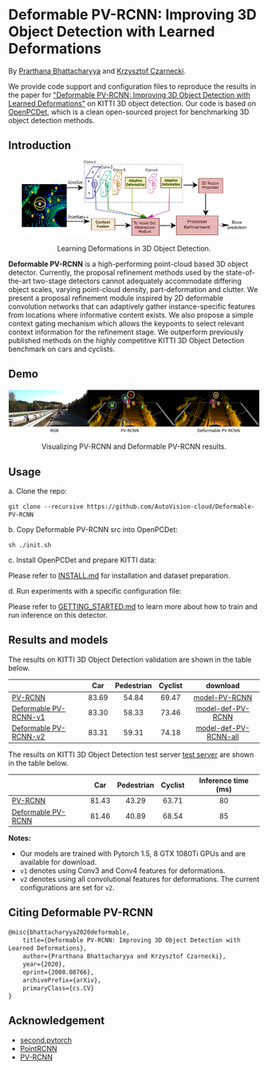 # Deformable PV-RCNN: Improving 3D Object Detection with Learned Deformations

By [Prarthana Bhattacharyya](https://scholar.google.com/citations?user=v6pGkNQAAAAJ&hl=en) and [Krzysztof Czarnecki](https://scholar.google.com/citations?hl=en&user=ZzCpumQAAAAJ).

We provide code support and configuration files to reproduce the results in the paper for
["Deformable PV-RCNN: Improving 3D Object Detection with Learned Deformations"](https://arxiv.org/abs/2008.08766) on KITTI 3D object detection. Our code is based on [OpenPCDet](https://github.com/open-mmlab/OpenPCDet), which is a clean open-sourced project for benchmarking 3D object detection methods. 


## Introduction

<div align="center">
  <img src="docs/introduction.png" width="450px" height="150px" />
  <p>Learning Deformations in 3D Object Detection.</p>
</div>

**Deformable PV-RCNN** is a high-performing point-cloud based 3D object detector. Currently, the proposal refinement methods used by the state-of-the-art two-stage detectors cannot adequately accommodate differing object scales, varying point-cloud density, part-deformation and clutter. We present a proposal refinement module inspired by 2D deformable convolution networks that can adaptively gather instance-specific features from locations where informative content exists. We also propose a simple context gating mechanism which allows the keypoints to select relevant context information for the refinement stage. We outperform previously published methods on the highly competitive KITTI 3D Object Detection benchmark on cars and cyclists.


## Demo

<div align="center">
  <img src="docs/demo.png" width="700px" />
  <p>Visualizing PV-RCNN and Deformable PV-RCNN results.</p>
</div>


## Usage
a. Clone the repo:
```
git clone --recursive https://github.com/AutoVision-cloud/Deformable-PV-RCNN
```
b. Copy Deformable PV-RCNN src into OpenPCDet: 
```
sh ./init.sh
```

c. Install OpenPCDet and prepare KITTI data:

Please refer to [INSTALL.md](docs/INSTALL.md) for installation and dataset preparation.

d. Run experiments with a specific configuration file:

Please refer to [GETTING_STARTED.md](docs/GETTING_STARTED.md) to learn more about how to train and run inference on this detector.


## Results and models

The results on KITTI 3D Object Detection validation are shown in the table below.


|                                                     | Car | Pedestrian | Cyclist  | download | 
|-----------------------------------------------------|:-------:|:-------:|:-------:|:---------:|
| [PV-RCNN](https://github.com/open-mmlab/OpenPCDet/blob/b32fbddbe06183507bad433ed99b407cbc2175c2/tools/cfgs/kitti_models/pv_rcnn.yaml) | 83.69 | 54.84 | 69.47 | [model-PV-RCNN](https://drive.google.com/file/d/1CXK7LVGU9jPRcygrDReQWhpwax9BJ9hb/view?usp=sharing) |
| [Deformable PV-RCNN-v1](config/def_pv_rcnn.yaml) | 83.30 | 58.33 | 73.46 | [model-def-PV-RCNN](https://drive.google.com/file/d/18YpEEViDFjKdxhTFxo7mdGWdopCMZ28j/view?usp=sharing) |
| [Deformable PV-RCNN-v2](config/def_pv_rcnn.yaml) | 83.31 | 59.31 | 74.18 | [model-def-PV-RCNN-all](https://drive.google.com/file/d/1WVUsTYMFqc1yjJ-p_xo-BPixmLdI4HVg/view?usp=sharing) |

The results on KITTI 3D Object Detection test server [test server](http://www.cvlibs.net/datasets/kitti/eval_object.php?obj_benchmark=3d) are shown in the table below.


|                                                     | Car | Pedestrian | Cyclist  | Inference time (ms) | 
|-----------------------------------------------------|:-------:|:-------:|:-------:|:---------:|
| [PV-RCNN](https://github.com/open-mmlab/OpenPCDet/blob/b32fbddbe06183507bad433ed99b407cbc2175c2/tools/cfgs/kitti_models/pv_rcnn.yaml) | 81.43 | 43.29 | 63.71 | 80
| [Deformable PV-RCNN](config/def_pv_rcnn.yaml) | 81.46 | 40.89 | 68.54 | 85

**Notes:**
- Our models are trained with Pytorch 1.5, 8 GTX 1080Ti GPUs and are available for download.
- `v1` denotes using Conv3 and Conv4 features for deformations.
- `v2` denotes using all convolutional features for deformations. The current configurations are set for `v2`.


## Citing Deformable PV-RCNN

```
@misc{bhattacharyya2020deformable,
    title={Deformable PV-RCNN: Improving 3D Object Detection with Learned Deformations},
    author={Prarthana Bhattacharyya and Krzysztof Czarnecki},
    year={2020},
    eprint={2008.08766},
    archivePrefix={arXiv},
    primaryClass={cs.CV}
}
```


## Acknowledgement
* [second.pytorch](https://github.com/traveller59/second.pytorch)
* [PointRCNN](https://github.com/sshaoshuai/PointRCNN)
* [PV-RCNN](https://github.com/open-mmlab/OpenPCDet)
